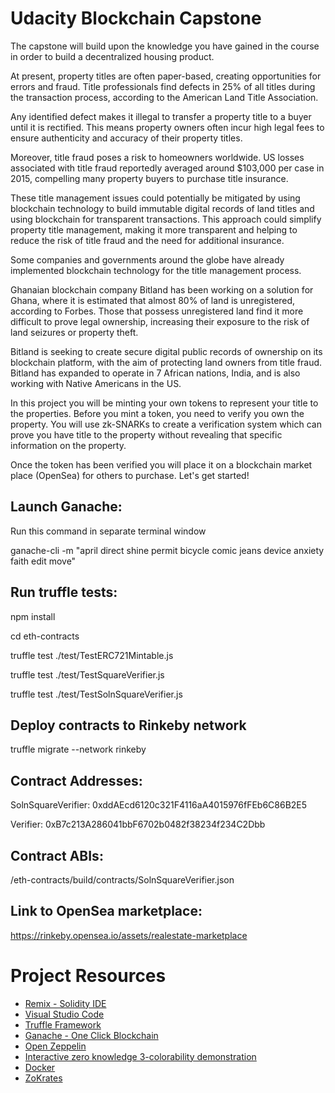 # Udacity Blockchain Capstone

The capstone will build upon the knowledge you have gained in the course in order to build a decentralized housing product. 

At present, property titles are often paper-based, creating opportunities for errors and fraud. Title professionals find defects in 25% of all titles during the transaction process, according to the American Land Title Association.

Any identified defect makes it illegal to transfer a property title to a buyer until it is rectified. This means property owners often incur high legal fees to ensure authenticity and accuracy of their property titles.

Moreover, title fraud poses a risk to homeowners worldwide. US losses associated with title fraud reportedly averaged around $103,000 per case in 2015, compelling many property buyers to purchase title insurance.

These title management issues could potentially be mitigated by using blockchain technology to build immutable digital records of land titles and using blockchain for transparent transactions. This approach could simplify property title management, making it more transparent and helping to reduce the risk of title fraud and the need for additional insurance.

Some companies and governments around the globe have already implemented blockchain technology for the title management process.

Ghanaian blockchain company Bitland has been working on a solution for Ghana, where it is estimated that almost 80% of land is unregistered, according to Forbes. Those that possess unregistered land find it more difficult to prove legal ownership, increasing their exposure to the risk of land seizures or property theft.

Bitland is seeking to create secure digital public records of ownership on its blockchain platform, with the aim of protecting land owners from title fraud. Bitland has expanded to operate in 7 African nations, India, and is also working with Native Americans in the US.

In this project you will be minting your own tokens to represent your title to the properties. Before you mint a token, you need to verify you own the property. You will use zk-SNARKs to create a verification system which can prove you have title to the property without revealing that specific information on the property. 

Once the token has been verified you will place it on a blockchain market place (OpenSea) for others to purchase. Let's get started!

## Launch Ganache:
Run this command in separate terminal window

ganache-cli -m "april direct shine permit bicycle comic jeans device anxiety faith edit move"

## Run truffle tests:
npm install

cd eth-contracts

truffle test ./test/TestERC721Mintable.js

truffle test ./test/TestSquareVerifier.js

truffle test ./test/TestSolnSquareVerifier.js

## Deploy contracts to Rinkeby network

truffle migrate --network rinkeby

## Contract Addresses:
SolnSquareVerifier: 0xddAEcd6120c321F4116aA4015976fFEb6C86B2E5

Verifier: 0xB7c213A286041bbF6702b0482f38234f234C2Dbb

## Contract ABIs:
/eth-contracts/build/contracts/SolnSquareVerifier.json

## Link to OpenSea marketplace:
https://rinkeby.opensea.io/assets/realestate-marketplace

# Project Resources

* [Remix - Solidity IDE](https://remix.ethereum.org/)
* [Visual Studio Code](https://code.visualstudio.com/)
* [Truffle Framework](https://truffleframework.com/)
* [Ganache - One Click Blockchain](https://truffleframework.com/ganache)
* [Open Zeppelin ](https://openzeppelin.org/)
* [Interactive zero knowledge 3-colorability demonstration](http://web.mit.edu/~ezyang/Public/graph/svg.html)
* [Docker](https://docs.docker.com/install/)
* [ZoKrates](https://github.com/Zokrates/ZoKrates)
